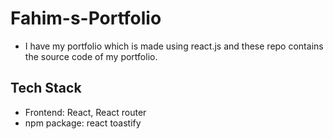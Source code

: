 # Fahim-s-Portfolio
- I have my portfolio which is made using react.js and these repo contains the source code of my portfolio.

## Tech Stack 
- Frontend: React, React router 
- npm package: react toastify 

